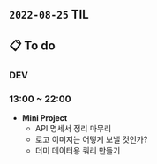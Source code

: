 ## `2022-08-25` TIL

## 📋 To do

### DEV

### 13:00 ~ 22:00
+ **Mini Project**
  + API 명세서 정리 마무리
  + 로고 이미지는 어떻게 보낼 것인가?
  + 더미 데이터용 쿼리 만들기